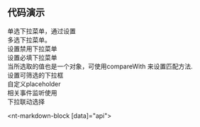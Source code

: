 
## 代码演示

<div class="grid-x grid-margin-x">
   <div class="medium-6 large-6 cell">
    <nt-example>
      <nt-example-showcase>
        <example-select-single></example-select-single>
      </nt-example-showcase>
      <nt-example-legend title="单选">
      单选下拉菜单，通过设置
      </nt-example-legend>
      <nt-example-code [code]="singleCode"></nt-example-code>
    </nt-example>
  </div>
  <div class="medium-6 large-6 cell">
    <nt-example>
      <nt-example-showcase>
        <example-select-multiple></example-select-multiple>
      </nt-example-showcase>
      <nt-example-legend title="单选">多选下拉菜单。</nt-example-legend>
      <nt-example-code [code]="multipleCode"></nt-example-code>
    </nt-example>
  </div>
  <div class="medium-6 large-6 cell">
    <nt-example>
      <nt-example-showcase>
        <example-select-disabled></example-select-disabled>
      </nt-example-showcase>
      <nt-example-legend title="单选">设置禁用下拉菜单</nt-example-legend>
      <nt-example-code [code]="disabledCode"></nt-example-code>
    </nt-example>
  </div>
  <div class="medium-6 large-6 cell">
    <nt-example>
      <nt-example-showcase>
        <example-select-required></example-select-required>
      </nt-example-showcase>
      <nt-example-legend title="单选">设置必填下拉菜单</nt-example-legend>
      <nt-example-code [code]="requiredCode"></nt-example-code>
    </nt-example>
  </div>
  <div class="medium-6 large-6 cell">
    <nt-example>
      <nt-example-showcase>
        <example-select-compareWith></example-select-compareWith>
      </nt-example-showcase>
      <nt-example-legend title="compareWith">
        当所选取的值也是一个对象，可使用compareWith 来设置匹配方法.
      </nt-example-legend>
      <nt-example-code [code]="compareWithCode"></nt-example-code>
    </nt-example>
  </div>
   <div class="medium-6 large-6 cell">
    <nt-example>
      <nt-example-showcase>
        <example-select-filter></example-select-filter>
      </nt-example-showcase>
      <nt-example-legend title="filter">设置可筛选的下拉框</nt-example-legend>
      <nt-example-code [code]="filterCode"></nt-example-code>
    </nt-example>
  </div>
  <div class="medium-6 large-6 cell">
    <nt-example>
      <nt-example-showcase>
        <example-select-placeholder></example-select-placeholder>
      </nt-example-showcase>
      <nt-example-legend title="placeholder">自定义placeholder</nt-example-legend>
      <nt-example-code [code]="placeholderCode"></nt-example-code>
    </nt-example>
  </div>
   <div class="medium-6 large-6 cell">
    <nt-example>
      <nt-example-showcase>
        <example-select-event></example-select-event>
      </nt-example-showcase>
      <nt-example-legend title="单选">相关事件监听使用</nt-example-legend>
      <nt-example-code [code]="eventCode"></nt-example-code>
    </nt-example>
  </div>
   <div class="medium-12 large-12 cell">
    <nt-example>
      <nt-example-showcase>
        <example-select-coordinat></example-select-coordinat>
      </nt-example-showcase>
      <nt-example-legend title="联动">下拉联动选择</nt-example-legend>
      <nt-example-code [code]="coordinatCode"></nt-example-code>
    </nt-example>
  </div>
</div>

<nt-markdown-block [data]="api"></nt-markdown-block>
